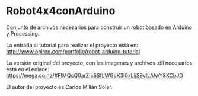 Robot4x4conArduino
==================

Conjunto de archivos necesarios para construir un robot basado en Arduino y Processing.

La entrada al tutorial para realizar el proyecto está en: http://www.opiron.com/portfolio/robot-arduino-tutorial

La versión original del proyecto, con las imagenes y archivos .dll necesarios está en el enlace: https://mega.co.nz/#F!MQcQ0arZ!c5SfLWGcK3I0xLijS9vlLA!wY8XCbJD

El autor del proyecto es Carlos Millán Soler.
